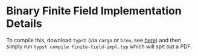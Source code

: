 # Binary Finite Field Implementation Details
To compile this, download `typst` (via `cargo` or `brew`, see
[here](https://github.com/typst/typst?tab=readme-ov-file#installation)) and
then simply run `typst compile finite-field-impl.typ` which will spit out a
PDF.
